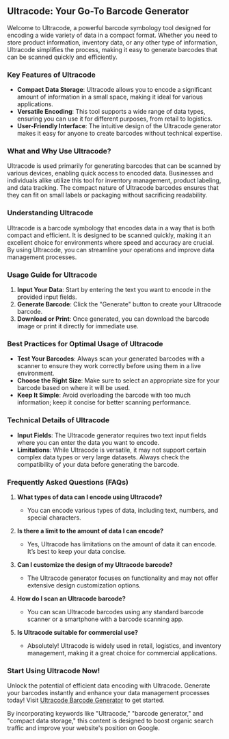 ## Ultracode: Your Go-To Barcode Generator

Welcome to Ultracode, a powerful barcode symbology tool designed for encoding a wide variety of data in a compact format. Whether you need to store product information, inventory data, or any other type of information, Ultracode simplifies the process, making it easy to generate barcodes that can be scanned quickly and efficiently. 

### Key Features of Ultracode

- **Compact Data Storage**: Ultracode allows you to encode a significant amount of information in a small space, making it ideal for various applications.
- **Versatile Encoding**: This tool supports a wide range of data types, ensuring you can use it for different purposes, from retail to logistics.
- **User-Friendly Interface**: The intuitive design of the Ultracode generator makes it easy for anyone to create barcodes without technical expertise.

### What and Why Use Ultracode?

Ultracode is used primarily for generating barcodes that can be scanned by various devices, enabling quick access to encoded data. Businesses and individuals alike utilize this tool for inventory management, product labeling, and data tracking. The compact nature of Ultracode barcodes ensures that they can fit on small labels or packaging without sacrificing readability.

### Understanding Ultracode

Ultracode is a barcode symbology that encodes data in a way that is both compact and efficient. It is designed to be scanned quickly, making it an excellent choice for environments where speed and accuracy are crucial. By using Ultracode, you can streamline your operations and improve data management processes.

### Usage Guide for Ultracode

1. **Input Your Data**: Start by entering the text you want to encode in the provided input fields.
2. **Generate Barcode**: Click the "Generate" button to create your Ultracode barcode.
3. **Download or Print**: Once generated, you can download the barcode image or print it directly for immediate use.

### Best Practices for Optimal Usage of Ultracode

- **Test Your Barcodes**: Always scan your generated barcodes with a scanner to ensure they work correctly before using them in a live environment.
- **Choose the Right Size**: Make sure to select an appropriate size for your barcode based on where it will be used.
- **Keep It Simple**: Avoid overloading the barcode with too much information; keep it concise for better scanning performance.

### Technical Details of Ultracode

- **Input Fields**: The Ultracode generator requires two text input fields where you can enter the data you want to encode.
- **Limitations**: While Ultracode is versatile, it may not support certain complex data types or very large datasets. Always check the compatibility of your data before generating the barcode.

### Frequently Asked Questions (FAQs)

1. **What types of data can I encode using Ultracode?**
   - You can encode various types of data, including text, numbers, and special characters.

2. **Is there a limit to the amount of data I can encode?**
   - Yes, Ultracode has limitations on the amount of data it can encode. It’s best to keep your data concise.

3. **Can I customize the design of my Ultracode barcode?**
   - The Ultracode generator focuses on functionality and may not offer extensive design customization options.

4. **How do I scan an Ultracode barcode?**
   - You can scan Ultracode barcodes using any standard barcode scanner or a smartphone with a barcode scanning app.

5. **Is Ultracode suitable for commercial use?**
   - Absolutely! Ultracode is widely used in retail, logistics, and inventory management, making it a great choice for commercial applications.

### Start Using Ultracode Now!

Unlock the potential of efficient data encoding with Ultracode. Generate your barcodes instantly and enhance your data management processes today! Visit [Ultracode Barcode Generator](https://www.inayam.co/barcode/ultracode) to get started. 

By incorporating keywords like "Ultracode," "barcode generator," and "compact data storage," this content is designed to boost organic search traffic and improve your website's position on Google.